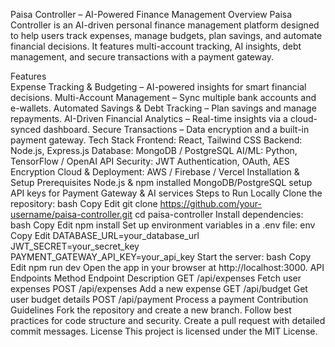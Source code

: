 Paisa Controller – AI-Powered Finance Management
Overview
Paisa Controller is an AI-driven personal finance management platform designed to help users track expenses, manage budgets, plan savings, and automate financial decisions. It features multi-account tracking, AI insights, debt management, and secure transactions with a payment gateway.

Features <br>
Expense Tracking & Budgeting – AI-powered insights for smart financial decisions.
Multi-Account Management – Sync multiple bank accounts and e-wallets.
Automated Savings & Debt Tracking – Plan savings and manage repayments.
AI-Driven Financial Analytics – Real-time insights via a cloud-synced dashboard.
Secure Transactions – Data encryption and a built-in payment gateway.
Tech Stack
Frontend: React, Tailwind CSS
Backend: Node.js, Express.js
Database: MongoDB / PostgreSQL
AI/ML: Python, TensorFlow / OpenAI API
Security: JWT Authentication, OAuth, AES Encryption
Cloud & Deployment: AWS / Firebase / Vercel
Installation & Setup
Prerequisites
Node.js & npm installed
MongoDB/PostgreSQL setup
API keys for Payment Gateway & AI services
Steps to Run Locally
Clone the repository:
bash
Copy
Edit
git clone https://github.com/your-username/paisa-controller.git
cd paisa-controller
Install dependencies:
bash
Copy
Edit
npm install
Set up environment variables in a .env file:
env
Copy
Edit
DATABASE_URL=your_database_url
JWT_SECRET=your_secret_key
PAYMENT_GATEWAY_API_KEY=your_api_key
Start the server:
bash
Copy
Edit
npm run dev
Open the app in your browser at http://localhost:3000.
API Endpoints
Method	Endpoint	Description
GET	/api/expenses	Fetch user expenses
POST	/api/expenses	Add a new expense
GET	/api/budget	Get user budget details
POST	/api/payment	Process a payment
Contribution Guidelines
Fork the repository and create a new branch.
Follow best practices for code structure and security.
Create a pull request with detailed commit messages.
License
This project is licensed under the MIT License.
